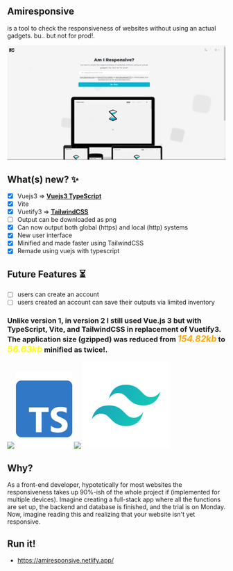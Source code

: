 ## Amiresponsive
is a tool to check the responsiveness of websites without using an actual gadgets. bu.. but not for prod!.

<img src="./src/assets/imgs/image-2.png"/>

## What(s) new? ✨

- [x] Vuejs3 =>  <b style="text-decoration: underline;">Vuejs3 TypeScript</b>
- [x] Vite
- [x] Vuetify3 =>  <b style="text-decoration: underline;">TailwindCSS</b>
- [ ] Output can be downloaded as png
- [x] Can now output both global (https) and local (http) systems
- [x] New user interface
- [x] Minified and made faster using TailwindCSS
- [x] Remade using vuejs with typescript

## Future Features ⏳

- [ ] users can create an account
- [ ] users created an account can save their outputs via limited inventory

### Unlike version 1, in version 2 I still used Vue.js 3 but with TypeScript, Vite, and TailwindCSS in replacement of Vuetify3. <br> The application size (gzipped) was reduced from <span style="font-size: 20px; color: orange;">***154.82kb***</span> to <span style="font-size: 20px; color: yellow;">***56.63kb***</span> minified as twice!.

<div>
    <img src="https://external-content.duckduckgo.com/iu/?u=https%3A%2F%2Flogospng.org%2Fdownload%2Fvue.js%2Fvue-js-2048.png&f=1&nofb=1&ipt=680d479655f4fd80c9893dd39a3d12415e5f35edff3ff9edf38a7b680240797a&ipo=images" width="180"/>
    <img src="./src/assets/imgs/image.png" width="130" center/>
    <img src="https://vitejs.dev/logo-with-shadow.png" width="200"/>
    <img src="./src/assets/imgs/image-4.png" width="200" center/>
</div>

## Why?

As a front-end developer, hypotetically for most websites the responsiveness takes up 90%-ish of the whole project if (implemented for multiple devices). Imagine creating a full-stack app where all the functions are set up, the backend and database is finished, and the trial is on Monday. Now, imagine reading this and realizing that your website isn't yet responsive.

## Run it!

- <a href="https://amiresponsive.netlify.app/">https://amiresponsive.netlify.app/</a>

<!-- ## Run it! -->

<!-- ### to run local development apps like `http://localhost:5173/ or http://192.168.1.5:5173/ or http://127.0.0.0/`
```
git clone ${}0
yarn or npm install
yarn dev
``` -->

